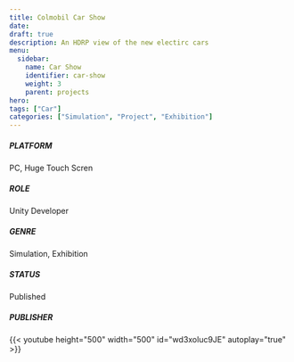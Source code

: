 ```yaml
---
title: Colmobil Car Show
date: 
draft: true
description: An HDRP view of the new electirc cars
menu:
  sidebar:
    name: Car Show
    identifier: car-show
    weight: 3
    parent: projects
hero: 
tags: ["Car"]
categories: ["Simulation", "Project", "Exhibition"]
---
```



##### PLATFORM
PC, Huge Touch Scren

##### ROLE
Unity Developer

##### GENRE
Simulation, Exhibition

##### STATUS
Published

##### PUBLISHER

{{< youtube height="500" width="500" id="wd3xoluc9JE" autoplay="true" >}}